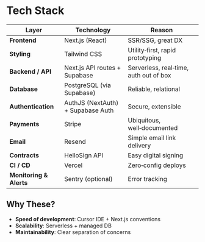 <!-- File: Tech-stack.md -->

# Tech Stack

| Layer                   | Technology                        | Reason                                 |
| ----------------------- | --------------------------------- | -------------------------------------- |
| **Frontend**            | Next.js (React)                   | SSR/SSG, great DX                      |
| **Styling**             | Tailwind CSS                      | Utility‑first, rapid prototyping       |
| **Backend / API**       | Next.js API routes + Supabase     | Serverless, real‑time, auth out of box |
| **Database**            | PostgreSQL (via Supabase)         | Reliable, relational                   |
| **Authentication**      | AuthJS (NextAuth) + Supabase Auth | Secure, extensible                     |
| **Payments**            | Stripe                            | Ubiquitous, well‑documented            |
| **Email**               | Resend                            | Simple email link delivery             |
| **Contracts**           | HelloSign API                     | Easy digital signing                   |
| **CI / CD**             | Vercel                            | Zero‑config deploys                    |
| **Monitoring & Alerts** | Sentry (optional)                 | Error tracking                         |

## Why These?

- **Speed of development**: Cursor IDE + Next.js conventions
- **Scalability**: Serverless + managed DB
- **Maintainability**: Clear separation of concerns
